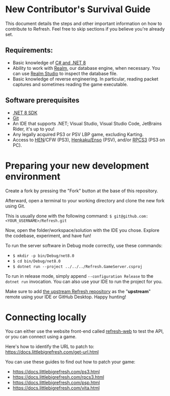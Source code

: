 # New Contributor's Survival Guide

This document details the steps and other important information on how to contribute to Refresh. Feel free to skip sections if you believe you're already set.

## Requirements:
- Basic knowledge of [C# and .NET 8](https://learn.microsoft.com/dotnet/)
- Ability to work with [Realm](https://realm.io), our database engine, when necessary. You can use [Realm Studio](https://github.com/realm/realm-studio/releases/) to inspect the database file.
- Basic knowledge of reverse engineering. In particular, reading packet captures and sometimes reading the game executable.

## Software prerequisites
- [.NET 8 SDK](https://dotnet.microsoft.com)
- [Git](https://git-scm.com)
- An IDE that supports .NET; Visual Studio, Visual Studio Code, JetBrains Rider, it's up to you!
- Any legally acquired PS3 or PSV LBP game, excluding Karting.
- Access to [HEN](https://www.psx-place.com/threads/tutorial-ps3hen-the-great-ps3-hen-all-in-one-guide.24369/)/CFW (PS3), [Henkaku/Enso](https://vita.hacks.guide) (PSV), and/or [RPCS3](https://rpcs3.net) (PS3 on PC).

# Preparing your new development environment
Create a fork by pressing the "Fork" button at the base of this repository.

Afterward, open a terminal to your working directory and clone the new fork using Git.

This is usually done with the following command:
`$ git@github.com:<YOUR_USERNAME>/Refresh.git`

Now, open the folder/workspace/solution with the IDE you chose. Explore the codebase, experiment, and have fun!

To run the server software in Debug mode correctly, use these commands:

- `$ mkdir -p bin/Debug/net8.0`
- `$ cd bin/Debug/net8.0`
- `$ dotnet run --project ../../../Refresh.GameServer.csproj`

To run in release mode, simply append `--configuration Release` to the `dotnet run` invocation.
You can also use your IDE to run the project for you.

Make sure to add [the upstream Refresh repository](https://github.com/LittleBigRefresh/Refresh) as the "**upstream**" remote using your IDE or GitHub Desktop. Happy hunting!

# Connecting locally
You can either use the website front-end called [refresh-web](https://github.com/LittleBigRefresh/refresh-web) to test the API, or you can connect using a game.

Here's how to identify the URL to patch to: https://docs.littlebigrefresh.com/get-url.html

You can use these guides to find out how to patch your game:
- https://docs.littlebigrefresh.com/ps3.html
- https://docs.littlebigrefresh.com/rpcs3.html
- https://docs.littlebigrefresh.com/psp.html
- https://docs.littlebigrefresh.com/vita.html